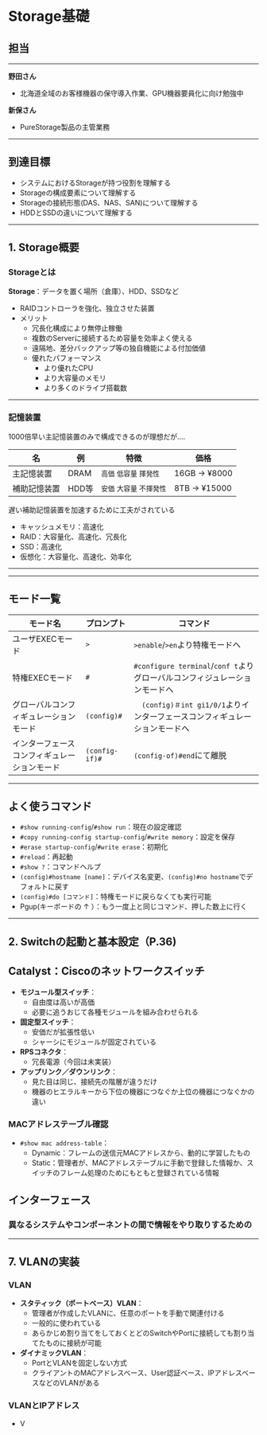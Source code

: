# Storage基礎

## 担当
---
**野田さん**
 - 北海道全域のお客様機器の保守導入作業、GPU機器要員化に向け勉強中
  
**新保さん**
 - PureStorage製品の主管業務
---

## 到達目標
 - システムにおけるStorageが持つ役割を理解する
 - Storageの構成要素について理解する
 - Storageの接続形態(DAS、NAS、SAN)について理解する
 - HDDとSSDの違いについて理解する

---

## 1. Storage概要

### Storageとは
**Storage**：データを置く場所（倉庫）、HDD、SSDなど
  - RAIDコントローラを強化、独立させた装置
  - メリット
    - 冗長化構成により無停止稼働
    - 複数のServerに接続するため容量を効率よく使える
    - 遠隔地、差分バックアップ等の独自機能による付加価値
    - 優れたパフォーマンス
      - より優れたCPU
      - より大容量のメモリ
      - より多くのドライブ搭載数
 ---

### 記憶装置
 1000倍早い主記憶装置のみで構成できるのが理想だが....
  
| 名                   | 例 | 特徴                       | 価格 |
|----------------------------|------------|--------------------------------|--------|
| 主記憶装置         | DRAM        | `高価` `低容量` `揮発性`   | 16GB -> ¥8000  |
| 補助記憶装置             | HDD等        | `安価` `大容量` `不揮発性`  | 8TB -> ¥15000 |

 遅い補助記憶装置を加速するために工夫がされている
  - キャッシュメモリ：高速化
  - RAID：大容量化、高速化、冗長化
  - SSD：高速化
  - 仮想化：大容量化、高速化、効率化

---



---

## モード一覧

| モード名                   | プロンプト | コマンド                       |
|----------------------------|------------|--------------------------------|
| ユーザEXECモード           | `>`        |  `>enable`/`>en`より特権モードへ   |
| 特権EXECモード             | `#`        | `#configure terminal`/`conf t`よりグローバルコンフィジュレーションモードへ   |
| グローバルコンフィギュレーションモード | `(config)#`|　`(config)＃int gi1/0/1`よりインターフェースコンフィギュレーションモードへ |
| インターフェースコンフィギュレーションモード     | `(config-if)#` | `(config-of)#end`にて離脱              |

---

## よく使うコマンド

- `#show running-config`/`#show run`：現在の設定確認
- `#copy running-config startup-config`/`#write memory`：設定を保存
- `#erase startup-config`/`#write erase`：初期化
- `#reload`：再起動
- `#show ?`：コマンドヘルプ
- `(config)#hostname [name]`：デバイス名変更、`(config)#no hostname`でデフォルトに戻す
- `(config)#do [コマンド]`：特権モードに戻らなくても実行可能
- Pgup(キーボードの ↑ ）：もう一度上と同じコマンド、押した数上に行く

---

## 2. Switchの起動と基本設定（P.36)
## Catalyst：Ciscoのネットワークスイッチ
- **モジュール型スイッチ**：
  - 自由度は高いが高価
  - 必要に追うおじて各種モジュールを組み合わせられる
- **固定型スイッチ**：
  - 安価だが拡張性低い
  - シャーシにモジュールが固定されている
- **RPSコネクタ**：
  - 冗長電源（今回は未実装）
- **アップリンク／ダウンリンク**：
  - 見た目は同じ、接続先の階層が違うだけ
  - 機器のヒエラルキーから下位の機器につなぐか上位の機器につなぐかの違い
### MACアドレステーブル確認

- `#show mac address-table`：
  - Dynamic：フレームの送信元MACアドレスから、動的に学習したもの
  - Static：管理者が、MACアドレステーブルに手動で登録した情報か、スイッチのフレーム処理のためにもともと登録されている情報

## インターフェース
### 異なるシステムやコンポーネントの間で情報をやり取りするための

---

## 7. VLANの実装

### VLAN

- **スタティック（ポートベース）VLAN**：
  - 管理者が作成したVLANに、任意のポートを手動で関連付ける
  - 一般的に使われている
  - あらかじめ割り当てをしておくとどのSwitchやPortに接続しても割り当てたものに接続が可能
- **ダイナミックVLAN**：
  - PortとVLANを固定しない方式
  - クライアントのMACアドレスベース、User認証ベース、IPアドレスベースなどのVLANがある
  
### VLANとIPアドレス

- V
